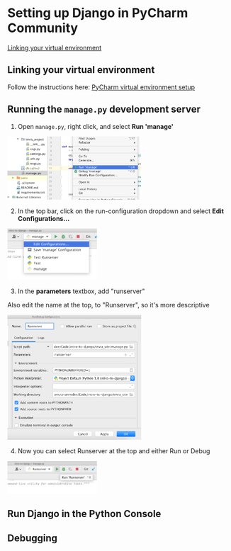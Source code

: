 # Setting up Django in PyCharm Community
[Linking your virtual environment](#linking-your-virtual-environment)

## Linking your virtual environment
Follow the instructions here: [PyCharm virtual environment setup](PyCharm_venv.md)

## Running the `manage.py` development server
1. Open `manage.py`, right click, and select **Run 'manage'**
   
<img width="60%" src="../img/com_runserver_1.png">
   
2. In the top bar, click on the run-configuration dropdown and select **Edit Configurations...**
   
<img width="40%" src="../img/com_runserver_2.png">

3. In the **parameters** textbox, add "runserver"
   
Also edit the name at the top, to "Runserver", so it's more descriptive

<img width="60%" src="../img/com_runserver_3.png">

4. Now you can select Runserver at the top and either Run or Debug
   
<img width="40%" src="../img/com_runserver_4.png">

## Run Django in the Python Console

## Debugging
